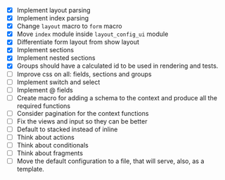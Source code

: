 - [x] Implement layout parsing
- [x] Implement index parsing
- [x] Change `layout` macro to `form` macro
- [x] Move `index` module inside `layout_config_ui` module
- [x] Differentiate form layout from show layout
- [x] Implement sections
- [x] Implement nested sections
- [x] Groups should have a calculated id to be used in rendering and tests.
- [ ] Improve css on all: fields, sections and groups
- [ ] Implement switch and select
- [ ] Implement @ fields
- [ ] Create macro for adding a schema to the context and produce all the required functions
- [ ] Consider pagination for the context functions
- [ ] Fix the views and input so they can be better
- [ ] Default to stacked instead of inline
- [ ] Think about actions
- [ ] Think about conditionals
- [ ] Think about fragments
- [ ] Move the default configuration to a file, that will serve, also, as a template.
